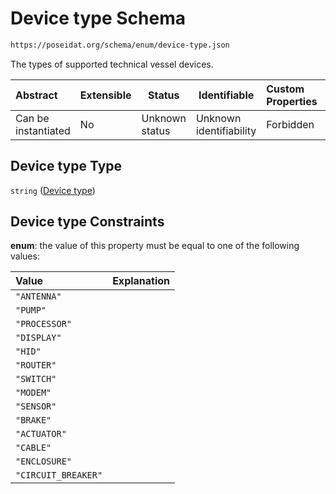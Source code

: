# Device type Schema

```txt
https://poseidat.org/schema/enum/device-type.json
```

The types of supported technical vessel devices.


| Abstract            | Extensible | Status         | Identifiable            | Custom Properties | Additional Properties | Access Restrictions | Defined In                                                               |
| :------------------ | ---------- | -------------- | ----------------------- | :---------------- | --------------------- | ------------------- | ------------------------------------------------------------------------ |
| Can be instantiated | No         | Unknown status | Unknown identifiability | Forbidden         | Allowed               | none                | [device-type.json](schemas/enum/device-type.json "open original schema") |

## Device type Type

`string` ([Device type](device-type.md))

## Device type Constraints

**enum**: the value of this property must be equal to one of the following values:

| Value               | Explanation |
| :------------------ | ----------- |
| `"ANTENNA"`         |             |
| `"PUMP"`            |             |
| `"PROCESSOR"`       |             |
| `"DISPLAY"`         |             |
| `"HID"`             |             |
| `"ROUTER"`          |             |
| `"SWITCH"`          |             |
| `"MODEM"`           |             |
| `"SENSOR"`          |             |
| `"BRAKE"`           |             |
| `"ACTUATOR"`        |             |
| `"CABLE"`           |             |
| `"ENCLOSURE"`       |             |
| `"CIRCUIT_BREAKER"` |             |
